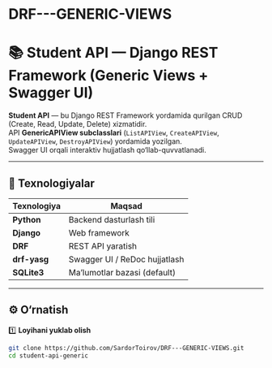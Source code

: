 # DRF---GENERIC-VIEWS

# 📚 Student API — Django REST Framework (Generic Views + Swagger UI)

**Student API** — bu Django REST Framework yordamida qurilgan CRUD (Create, Read, Update, Delete) xizmatidir.  
API **GenericAPIView subclasslari** (`ListAPIView`, `CreateAPIView`, `UpdateAPIView`, `DestroyAPIView`) yordamida yozilgan.  
Swagger UI orqali interaktiv hujjatlash qo‘llab-quvvatlanadi.

---

## 🚀 Texnologiyalar

| Texnologiya     | Maqsad                         |
|-----------------|--------------------------------|
| **Python**      | Backend dasturlash tili        |
| **Django**      | Web framework                  |
| **DRF**         | REST API yaratish              |
| **drf-yasg**    | Swagger UI / ReDoc hujjatlash  |
| **SQLite3**     | Ma’lumotlar bazasi (default)   |

---

## ⚙️ O‘rnatish

1️⃣ **Loyihani yuklab olish**  
```bash
git clone https://github.com/SardorToirov/DRF---GENERIC-VIEWS.git
cd student-api-generic
